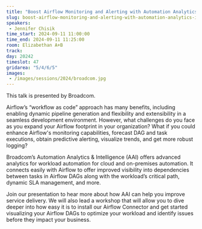 ```yaml
---
title: "Boost Airflow Monitoring and Alerting with Automation Analytics & Intelligence by Broadcom"
slug: boost-airflow-monitoring-and-alerting-with-automation-analytics-intelligence-by-broadcom
speakers:
 - Jennifer Chisik
time_start: 2024-09-11 11:00:00
time_end: 2024-09-11 11:25:00
room: Elizabethan A+B
track: 
day: 20242
timeslot: 47
gridarea: "5/4/6/5"
images: 
 - /images/sessions/2024/broadcom.jpg
---
```


This talk is presented by Broadcom. 
 
 
 
 Airflow’s “workflow as code” approach has many benefits, including enabling dynamic pipeline generation and flexibility and extensibility in a seamless development environment. However, what challenges do you face as you expand your Airflow footprint in your organization? What if you could enhance Airflow's monitoring capabilities, forecast DAG and task executions, obtain predictive alerting, visualize trends, and get more robust logging? 
 
 
 
 Broadcom’s Automation Analytics & Intelligence (AAI) offers advanced analytics for workload automation for cloud and on-premises automation. It connects easily with Airflow to offer improved visibility into dependencies between tasks in Airflow DAGs along with the workload’s critical path, dynamic SLA management, and more. 
 
 
 
 Join our presentation to hear more about how AAI can help you improve service delivery. We will also lead a workshop that will allow you to dive deeper into how easy it is to install our Airflow Connector and get started visualizing your Airflow DAGs to optimize your workload and identify issues before they impact your business.
